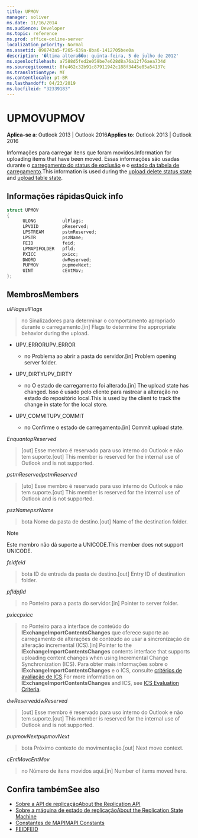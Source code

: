 ```yaml
---
title: UPMOV
manager: soliver
ms.date: 11/16/2014
ms.audience: Developer
ms.topic: reference
ms.prod: office-online-server
localization_priority: Normal
ms.assetid: 098743a5-f265-639a-8ba6-1412705bee0a
description: '�ltima altera��o: quinta-feira, 5 de julho de 2012'
ms.openlocfilehash: a7588d5fed2e059be7e628d8a76a12f76aea734d
ms.sourcegitcommit: 8fe462c32b91c87911942c188f3445e85a54137c
ms.translationtype: MT
ms.contentlocale: pt-BR
ms.lasthandoff: 04/23/2019
ms.locfileid: "32339183"
---
```

# <a name="upmov"></a><span data-ttu-id="83bc7-103">UPMOV</span><span class="sxs-lookup"><span data-stu-id="83bc7-103">UPMOV</span></span>
 
<span data-ttu-id="83bc7-104">**Aplica-se a**: Outlook 2013 | Outlook 2016</span><span class="sxs-lookup"><span data-stu-id="83bc7-104">**Applies to**: Outlook 2013 | Outlook 2016</span></span> 
  
<span data-ttu-id="83bc7-105">Informações para carregar itens que foram movidos.</span><span class="sxs-lookup"><span data-stu-id="83bc7-105">Information for uploading items that have been moved.</span></span> <span data-ttu-id="83bc7-106">Essas informações são usadas durante o [carregamento do status de exclusão](upload-delete-status-state.md) e o [estado da tabela de carregamento](upload-table-state.md).</span><span class="sxs-lookup"><span data-stu-id="83bc7-106">This information is used during the [upload delete status state](upload-delete-status-state.md) and [upload table state](upload-table-state.md).</span></span>
  
## <a name="quick-info"></a><span data-ttu-id="83bc7-107">Informações rápidas</span><span class="sxs-lookup"><span data-stu-id="83bc7-107">Quick info</span></span>

```cpp
struct UPMOV 
{ 
      ULONG          ulFlags; 
      LPVOID         pReserved; 
      LPSTREAM       pstmReserved; 
      LPSTR          pszName; 
      FEID           feid; 
      LPMAPIFOLDER   pfld; 
      PXICC          pxicc; 
      DWORD          dwReserved; 
      PUPMOV         pupmovNext; 
      UINT           cEntMov; 
};
```

## <a name="members"></a><span data-ttu-id="83bc7-108">Membros</span><span class="sxs-lookup"><span data-stu-id="83bc7-108">Members</span></span>

<span data-ttu-id="83bc7-109">_ulFlags_</span><span class="sxs-lookup"><span data-stu-id="83bc7-109">_ulFlags_</span></span>
  
> <span data-ttu-id="83bc7-110">no Sinalizadores para determinar o comportamento apropriado durante o carregamento.</span><span class="sxs-lookup"><span data-stu-id="83bc7-110">[in] Flags to determine the appropriate behavior during the upload.</span></span>
    
  - <span data-ttu-id="83bc7-111">UPV_ERROR</span><span class="sxs-lookup"><span data-stu-id="83bc7-111">UPV_ERROR</span></span>
    
    - <span data-ttu-id="83bc7-112">no Problema ao abrir a pasta do servidor.</span><span class="sxs-lookup"><span data-stu-id="83bc7-112">[in] Problem opening server folder.</span></span>
    
  - <span data-ttu-id="83bc7-113">UPV_DIRTY</span><span class="sxs-lookup"><span data-stu-id="83bc7-113">UPV_DIRTY</span></span>
    
    - <span data-ttu-id="83bc7-114">no O estado de carregamento foi alterado.</span><span class="sxs-lookup"><span data-stu-id="83bc7-114">[in] The upload state has changed.</span></span> <span data-ttu-id="83bc7-115">Isso é usado pelo cliente para rastrear a alteração no estado do repositório local.</span><span class="sxs-lookup"><span data-stu-id="83bc7-115">This is used by the client to track the change in state for the local store.</span></span>
    
  - <span data-ttu-id="83bc7-116">UPV_COMMIT</span><span class="sxs-lookup"><span data-stu-id="83bc7-116">UPV_COMMIT</span></span>
    
    - <span data-ttu-id="83bc7-117">no Confirme o estado de carregamento.</span><span class="sxs-lookup"><span data-stu-id="83bc7-117">[in] Commit upload state.</span></span>
    
<span data-ttu-id="83bc7-118">_Enquanto_</span><span class="sxs-lookup"><span data-stu-id="83bc7-118">_pReserved_</span></span>
  
>  <span data-ttu-id="83bc7-119">[out] Esse membro é reservado para uso interno do Outlook e não tem suporte.</span><span class="sxs-lookup"><span data-stu-id="83bc7-119">[out] This member is reserved for the internal use of Outlook and is not supported.</span></span> 
    
<span data-ttu-id="83bc7-120">_pstmReserved_</span><span class="sxs-lookup"><span data-stu-id="83bc7-120">_pstmReserved_</span></span>
  
>  <span data-ttu-id="83bc7-121">[uto] Esse membro é reservado para uso interno do Outlook e não tem suporte.</span><span class="sxs-lookup"><span data-stu-id="83bc7-121">[out] This member is reserved for the internal use of Outlook and is not supported.</span></span> 
    
<span data-ttu-id="83bc7-122">_pszName_</span><span class="sxs-lookup"><span data-stu-id="83bc7-122">_pszName_</span></span>
  
>  <span data-ttu-id="83bc7-123">bota Nome da pasta de destino.</span><span class="sxs-lookup"><span data-stu-id="83bc7-123">[out] Name of the destination folder.</span></span> 
    
  > [!NOTE]
  > <span data-ttu-id="83bc7-124">Este membro não dá suporte a UNICODE.</span><span class="sxs-lookup"><span data-stu-id="83bc7-124">This member does not support UNICODE.</span></span> 
  
<span data-ttu-id="83bc7-125">_feid_</span><span class="sxs-lookup"><span data-stu-id="83bc7-125">_feid_</span></span>
  
>  <span data-ttu-id="83bc7-126">bota ID de entrada da pasta de destino.</span><span class="sxs-lookup"><span data-stu-id="83bc7-126">[out] Entry ID of destination folder.</span></span> 
    
<span data-ttu-id="83bc7-127">_pfld_</span><span class="sxs-lookup"><span data-stu-id="83bc7-127">_pfld_</span></span>
  
>  <span data-ttu-id="83bc7-128">no Ponteiro para a pasta do servidor.</span><span class="sxs-lookup"><span data-stu-id="83bc7-128">[in] Pointer to server folder.</span></span> 
    
<span data-ttu-id="83bc7-129">_pxicc_</span><span class="sxs-lookup"><span data-stu-id="83bc7-129">_pxicc_</span></span>
  
>  <span data-ttu-id="83bc7-130">no Ponteiro para a interface de conteúdo do **IExchangeImportContentsChanges** que oferece suporte ao carregamento de alterações de conteúdo ao usar a sincronização de alteração incremental (ICS).</span><span class="sxs-lookup"><span data-stu-id="83bc7-130">[in] Pointer to the **IExchangeImportContentsChanges** contents interface that supports uploading content changes when using Incremental Change Synchronization (ICS).</span></span> <span data-ttu-id="83bc7-131">Para obter mais informações sobre o **IExchangeImportContentsChanges** e o ICS, consulte [critérios de avaliação de ICS](https://msdn.microsoft.com/library/aa579252%28EXCHG.80%29.aspx).</span><span class="sxs-lookup"><span data-stu-id="83bc7-131">For more information on **IExchangeImportContentsChanges** and ICS, see [ICS Evaluation Criteria](https://msdn.microsoft.com/library/aa579252%28EXCHG.80%29.aspx).</span></span>
    
<span data-ttu-id="83bc7-132">_dwReserved_</span><span class="sxs-lookup"><span data-stu-id="83bc7-132">_dwReserved_</span></span>
  
>  <span data-ttu-id="83bc7-133">[out] Esse membro é reservado para uso interno do Outlook e não tem suporte.</span><span class="sxs-lookup"><span data-stu-id="83bc7-133">[out] This member is reserved for the internal use of Outlook and is not supported.</span></span> 
    
<span data-ttu-id="83bc7-134">_pupmovNext_</span><span class="sxs-lookup"><span data-stu-id="83bc7-134">_pupmovNext_</span></span>
  
>  <span data-ttu-id="83bc7-135">bota Próximo contexto de movimentação.</span><span class="sxs-lookup"><span data-stu-id="83bc7-135">[out] Next move context.</span></span> 
    
<span data-ttu-id="83bc7-136">_cEntMov_</span><span class="sxs-lookup"><span data-stu-id="83bc7-136">_cEntMov_</span></span>
  
>  <span data-ttu-id="83bc7-137">no Número de itens movidos aqui.</span><span class="sxs-lookup"><span data-stu-id="83bc7-137">[in] Number of items moved here.</span></span> 
    
## <a name="see-also"></a><span data-ttu-id="83bc7-138">Confira também</span><span class="sxs-lookup"><span data-stu-id="83bc7-138">See also</span></span>

- [<span data-ttu-id="83bc7-139">Sobre a API de replicação</span><span class="sxs-lookup"><span data-stu-id="83bc7-139">About the Replication API</span></span>](about-the-replication-api.md)
- [<span data-ttu-id="83bc7-140">Sobre a máquina de estado de replicação</span><span class="sxs-lookup"><span data-stu-id="83bc7-140">About the Replication State Machine</span></span>](about-the-replication-state-machine.md)
- [<span data-ttu-id="83bc7-141">Constantes de MAPI</span><span class="sxs-lookup"><span data-stu-id="83bc7-141">MAPI Constants</span></span>](mapi-constants.md)
- [<span data-ttu-id="83bc7-142">FEID</span><span class="sxs-lookup"><span data-stu-id="83bc7-142">FEID</span></span>](feid.md)

